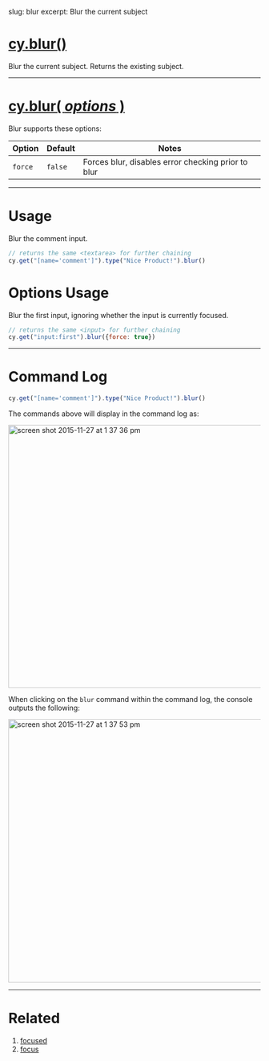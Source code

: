 slug: blur
excerpt: Blur the current subject

# [cy.blur()](#usage)

Blur the current subject. Returns the existing subject.

***

# [cy.blur( *options* )](#options-usage)

Blur supports these options:

Option | Default | Notes
--- | --- | ---
`force` | `false` | Forces blur, disables error checking prior to blur

***

# Usage

Blur the comment input.

```javascript
// returns the same <textarea> for further chaining
cy.get("[name='comment']").type("Nice Product!").blur()
```

# Options Usage

Blur the first input, ignoring whether the input is currently focused.

```javascript
// returns the same <input> for further chaining
cy.get("input:first").blur({force: true})
```

***

# Command Log

```javascript
cy.get("[name='comment']").type("Nice Product!").blur()
```

The commands above will display in the command log as:

<img width="524" alt="screen shot 2015-11-27 at 1 37 36 pm" src="https://cloud.githubusercontent.com/assets/1271364/11446921/58a14e34-950c-11e5-85ba-633b7ed5d7f1.png">

When clicking on the `blur` command within the command log, the console outputs the following:

<img width="525" alt="screen shot 2015-11-27 at 1 37 53 pm" src="https://cloud.githubusercontent.com/assets/1271364/11446923/5c44a2ca-950c-11e5-8080-0dc108bc4959.png">

***

# Related
1. [focused](http://on.cypress.io/api/focused)
2. [focus](http://on.cypress.io/api/focus)